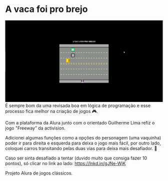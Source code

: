 # A vaca foi pro brejo

![Project preview](./preview.gif)
É sempre bom da uma revisada boa em lógica de programação e esse processo fica melhor na criação de jogos 🎮.

Com a plataforma da Alura junto com o orientado Guilherme Lima refiz o jogo "Freeway” da activision.

Adicionei algumas funções como a opções do personagem (uma vaquinha) poder ir para direita e esquerda para deixa o jogo mais fácil, por outro lado, coloquei carros transitando pelas duas vias para deixa mais desafiador. 😤

Caso ser sinta desafiado a tentar (duvido muito que consiga fazer 10 pontos), só clicar no link ao lado: https://lnkd.in/gJNe-WjK

Projeto Alura de jogos clássicos.

